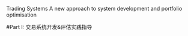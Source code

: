 Trading Systems
A new approach to system development and
portfolio optimisation


#Part I: 交易系统开发&评估实践指导
